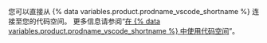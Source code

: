 您可以直接从 {% data variables.product.prodname_vscode_shortname %} 连接至您的代码空间。 更多信息请参阅“[在 {% data variables.product.prodname_vscode_shortname %} 中使用代码空间](/github/developing-online-with-codespaces/using-codespaces-in-visual-studio-code)”。
